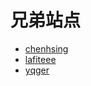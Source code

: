 # 兄弟站点

- [chenhsing](https://chenhsing.github.io/)
- [lafiteee](https://lafiteee.github.io/)
- [yqger](https://wyq521.github.io/blog/)